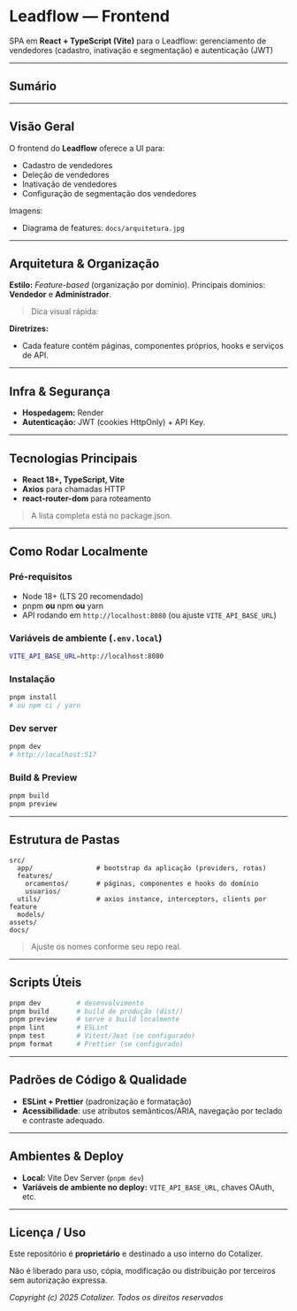 # Leadflow — Frontend

SPA em **React + TypeScript (Vite)** para o Leadflow: gerenciamento de vendedores (cadastro, inativação e segmentação) e autenticação (JWT)


---

## Sumário

---

## Visão Geral

O frontend do **Leadflow** oferece a UI para:

- Cadastro de vendedores
- Deleção de vendedores
- Inativação de vendedores
- Configuração de segmentação dos vendedores

Imagens:

- Diagrama de features: `docs/arquitetura.jpg`

---

## Arquitetura & Organização

**Estilo:** *Feature-based* (organização por domínio).
Principais domínios: **Vendedor** e **Administrador**.

> Dica visual rápida:
> 

**Diretrizes:**

- Cada feature contém páginas, componentes próprios, hooks e serviços de API.

---

## Infra & Segurança

- **Hospedagem:** Render
- **Autenticação:** JWT (cookies HttpOnly)  + API Key.

---

## Tecnologias Principais

- **React 18+, TypeScript, Vite**
- **Axios** para chamadas HTTP
- **react-router-dom** para roteamento

> A lista completa está no package.json.
> 

---

## Como Rodar Localmente

### Pré-requisitos

- Node 18+ (LTS 20 recomendado)
- pnpm **ou** npm **ou** yarn
- API rodando em `http://localhost:8080` (ou ajuste `VITE_API_BASE_URL`)

### Variáveis de ambiente (`.env.local`)

```bash
VITE_API_BASE_URL=http://localhost:8080
```

### Instalação

```bash
pnpm install
# ou npm ci / yarn

```

### Dev server

```bash
pnpm dev
# http://localhost:517
```

### Build & Preview

```bash
pnpm build
pnpm preview

```

---

## Estrutura de Pastas

```
src/
  app/                # bootstrap da aplicação (providers, rotas)
  features/
    orcamentos/       # páginas, componentes e hooks do domínio
    usuarios/
  utils/              # axios instance, interceptors, clients por feature
  models/         
assets/
docs/

```

> Ajuste os nomes conforme seu repo real.
> 

---

## Scripts Úteis

```bash
pnpm dev         # desenvolvimento
pnpm build       # build de produção (dist/)
pnpm preview     # serve o build localmente
pnpm lint        # ESLint
pnpm test        # Vitest/Jest (se configurado)
pnpm format      # Prettier (se configurado)

```

---

## Padrões de Código & Qualidade

- **ESLint + Prettier** (padronização e formatação)
- **Acessibilidade**: use atributos semânticos/ARIA, navegação por teclado e contraste adequado.

---

## Ambientes & Deploy

- **Local:** Vite Dev Server (`pnpm dev`)
- **Variáveis de ambiente no deploy:** `VITE_API_BASE_URL`, chaves OAuth, etc.

---

## Licença / Uso

Este repositório é **proprietário** e destinado a uso interno do Cotalizer.

Não é liberado para uso, cópia, modificação ou distribuição por terceiros sem autorização expressa.

*Copyright (c) 2025 Cotalizer. Todos os direitos reservados*
